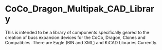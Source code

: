 # CoCo_Dragon_Multipak_CAD_Library
This is intended to be a library of components specifically geared to the creation of buss expansion devices for the CoCo, Dragon, Clones and Compatibles. There are Eagle (BIN and XML) and KiCAD Libraries Currently.
